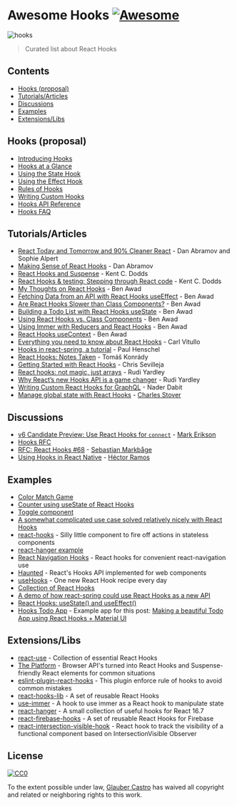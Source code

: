 # Awesome Hooks [![Awesome](https://awesome.re/badge-flat.svg)](https://awesome.re)

![hooks](https://user-images.githubusercontent.com/15311858/47717137-ab421180-dc23-11e8-9ee8-a0de40260113.png)

> Curated list about React Hooks

## Contents
- [Hooks (proposal)](https://github.com/glauberfc/awesome-hooks#hooks-proposal)
- [Tutorials/Articles](https://github.com/glauberfc/awesome-hooks#tutorialsarticles)
- [Discussions](https://github.com/glauberfc/awesome-hooks#discussions)
- [Examples](https://github.com/glauberfc/awesome-hooks#examples)
- [Extensions/Libs](https://github.com/glauberfc/awesome-hooks#extensionslibs)

## Hooks (proposal)
- [Introducing Hooks](https://reactjs.org/docs/hooks-intro.html)
- [Hooks at a Glance](https://reactjs.org/docs/hooks-overview.html)
- [Using the State Hook](https://reactjs.org/docs/hooks-state.html)
- [Using the Effect Hook](https://reactjs.org/docs/hooks-effect.html)
- [Rules of Hooks](https://reactjs.org/docs/hooks-rules.html)
- [Writing Custom Hooks](https://reactjs.org/docs/hooks-custom.html)
- [Hooks API Reference](https://reactjs.org/docs/hooks-reference.html)
- [Hooks FAQ](https://reactjs.org/docs/hooks-faq.html)

## Tutorials/Articles
- [React Today and Tomorrow and 90% Cleaner React](https://www.youtube.com/watch?v=dpw9EHDh2bM) - Dan Abramov and Sophie Alpert
- [Making Sense of React Hooks](https://medium.com/@dan_abramov/making-sense-of-react-hooks-fdbde8803889) - Dan Abramov
- [React Hooks and Suspense](https://egghead.io/playlists/react-hooks-and-suspense-650307f2) - Kent C. Dodds
- [React Hooks & testing: Stepping through React code](https://youtu.be/JQeB9miT9Wc) - Kent C. Dodds
- [My Thoughts on React Hooks](https://youtu.be/gmF4k6P2va8) - Ben Awad
- [Fetching Data from an API with React Hooks useEffect](https://youtu.be/k0WnY0Hqe5c) - Ben Awad
- [Are React Hooks Slower than Class Components?](https://youtu.be/tKRWuVOEB2w) - Ben Awad
- [Building a Todo List with React Hooks useState](https://youtu.be/cAZ-fOd1RpA) - Ben Awad
- [Using React Hooks vs. Class Components](https://youtu.be/vbaIZ3xMj9U) - Ben Awad
- [Using Immer with Reducers and React Hooks](https://youtu.be/FmKjwh34Rn8) - Ben Awad
- [React Hooks useContext](https://youtu.be/xWXxkFzgnFM) - Ben Awad
- [Everything you need to know about React Hooks](https://medium.com/@vcarl/everything-you-need-to-know-about-react-hooks-8f680dfd4349) - Carl Vitullo
- [Hooks in react-spring, a tutorial](https://medium.com/@drcmda/hooks-in-react-spring-a-tutorial-c6c436ad7ee4) - Paul Henschel
- [React Hooks: Notes Taken](https://medium.com/@tomaskonrady/react-hooks-notes-taken-c42376af3ab0) - Tomáš Konrády
- [Getting Started with React Hooks](https://scotch.io/tutorials/getting-started-with-react-hooks) - Chris Sevilleja
- [React hooks: not magic, just arrays](https://medium.com/@ryardley/react-hooks-not-magic-just-arrays-cd4f1857236e) - Rudi Yardley
- [Why React’s new Hooks API is a game changer](https://itnext.io/why-reacts-hooks-api-is-a-game-changer-8731c2b0a8c) - Rudi Yardley
- [Writing Custom React Hooks for GraphQL](https://medium.com/open-graphql/react-hooks-for-graphql-3fa8ebdd6c62) - Nader Dabit
- [Manage global state with React Hooks](https://medium.com/@Charles_Stover/manage-global-state-with-react-hooks-6065041b55b4) - [Charles Stover](https://medium.com/@Charles_Stover)

## Discussions
- [v6 Candidate Preview: Use React Hooks for `connect`](https://github.com/reduxjs/react-redux/pull/1065) - [Mark Erikson](https://github.com/markerikson)
- [Hooks RFC](https://github.com/reactjs/rfcs/blob/hooks-rfc/text/0000-react-hooks.md)
- [RFC: React Hooks #68](https://github.com/reactjs/rfcs/pull/68) - [Sebastian Markbåge](https://github.com/sebmarkbage)
- [Using Hooks in React Native](https://github.com/facebook/react-native/issues/21967#issuecomment-434113687) - [Héctor Ramos](https://github.com/hramos)

## Examples
- [Color Match Game](https://codesandbox.io/s/jjy215l7w3)
- [Counter using useState of React Hooks](https://codesandbox.io/s/yjn90lzwrx?module=%2Fsrc%2FApp.js)
- [Toggle component](https://codesandbox.io/s/m449vyk65x)
- [A somewhat complicated use case solved relatively nicely with React Hooks](https://github.com/jacobp100/hooks-test)
- [react-hooks](https://github.com/tj/react-hooks) - Silly little component to fire off actions in stateless components
- [react-hanger example](https://codesandbox.io/s/44m70xm70)
- [React Navigation Hooks](https://github.com/react-navigation/react-navigation-hooks) - React hooks for convenient react-navigation use
- [Haunted](https://github.com/matthewp/haunted) - React's Hooks API implemented for web components
- [useHooks](https://usehooks.com/) - One new React Hook recipe every day
- [Collection of React Hooks](https://nikgraf.github.io/react-hooks/)
- [A demo of how react-spring could use React Hooks as a new API](https://codesandbox.io/s/ppxnl191zx)
- [React Hooks: useState() and useEffect()](https://codesandbox.io/s/yq5qowzrvz)
- [Hooks Todo App](https://codesandbox.io/s/9kwyzy0y4) - Example app for this post: [Making a beautiful Todo App using React Hooks + Material UI](https://itnext.io/making-a-beautiful-todo-app-using-react-hooks-material-ui-52dacf3245f4)

## Extensions/Libs
- [react-use](https://github.com/streamich/react-use) - Collection of essential React Hooks
- [The Platform](https://github.com/palmerhq/the-platform) - Browser API's turned into React Hooks and Suspense-friendly React elements for common situations
- [eslint-plugin-react-hooks](https://www.npmjs.com/package/eslint-plugin-react-hooks) - This plugin enforce rule of hooks to avoid common mistakes
- [react-hooks-lib](https://github.com/beizhedenglong/react-hooks-lib) - A set of reusable React Hooks
- [use-immer](https://github.com/mweststrate/use-immer) - A hook to use immer as a React hook to manipulate state
- [react-hanger](https://github.com/kitze/react-hanger) - A small collection of useful hooks for React 16.7
- [react-firebase-hooks](https://github.com/csfrequency/react-firebase-hooks) - A set of reusable React Hooks for Firebase
- [react-intersection-visible-hook](https://github.com/AvraamMavridis/react-intersection-visible-hook) - React hook to track the visibility of a functional component based on IntersectionVisible Observer

## License
[![CC0](http://mirrors.creativecommons.org/presskit/buttons/88x31/svg/cc-zero.svg)](https://creativecommons.org/publicdomain/zero/1.0/)

To the extent possible under law, [Glauber Castro](https://github.com/glauberfc) has waived all copyright and related or neighboring rights to this work.
